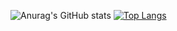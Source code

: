 ![Anurag's GitHub stats](https://github-readme-stats.vercel.app/api?username=xsslize&show_icons=true&theme=radical)
[![Top Langs](https://github-readme-stats.vercel.app/api/top-langs/?username=xsslize&layout=compact&theme=radical)](https://github.com/anuraghazra/github-readme-stats)
